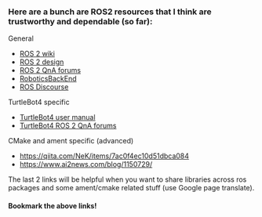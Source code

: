 ### Here are a bunch are ROS2 resources that I think are trustworthy and dependable (so far):
General
* [ROS 2 wiki](https://docs.ros.org/en/galactic/Tutorials.html)
* [ROS 2 design](https://design.ros2.org/)
* [ROS 2 QnA forums](https://answers.ros.org/questions/)
* [RoboticsBackEnd](https://roboticsbackend.com/category/ros2/)
* [ROS Discourse](https://discourse.ros.org/)

TurtleBot4 specific
* [TurtleBot4 user manual](https://turtlebot.github.io/turtlebot4-user-manual/overview/resources.html)
* [TurtleBot4 ROS 2 QnA forums](https://robots.ros.org/turtlebot4/)

CMake and ament specific (advanced)
* https://qiita.com/NeK/items/7ac0f4ec10d51dbca084
* https://www.ai2news.com/blog/1150729/

The last 2 links will be helpful when you want to share libraries across ros packages and some ament/cmake related stuff (use Google page translate).
#### Bookmark the above links!